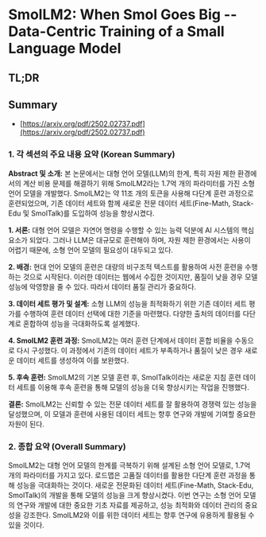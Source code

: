 # SmolLM2: When Smol Goes Big -- Data-Centric Training of a Small Language Model
## TL;DR
## Summary
- [https://arxiv.org/pdf/2502.02737.pdf](https://arxiv.org/pdf/2502.02737.pdf)

### 1. 각 섹션의 주요 내용 요약 (Korean Summary)

**Abstract 및 소개:**
본 논문에서는 대형 언어 모델(LLM)의 한계, 특히 자원 제한 환경에서의 계산 비용 문제를 해결하기 위해 SmolLM2라는 1.7억 개의 파라미터를 가진 소형 언어 모델을 개발했다. SmolLM2는 약 11조 개의 토큰을 사용해 다단계 훈련 과정으로 훈련되었으며, 기존 데이터 세트와 함께 새로운 전문 데이터 세트(Fine-Math, Stack-Edu 및 SmolTalk)를 도입하여 성능을 향상시켰다.

**1. 서론:**
대형 언어 모델은 자연어 명령을 수행할 수 있는 능력 덕분에 AI 시스템의 핵심 요소가 되었다. 그러나 LLM은 대규모로 훈련해야 하며, 자원 제한 환경에서는 사용이 어렵기 때문에, 소형 언어 모델의 필요성이 대두되고 있다.

**2. 배경:**
현대 언어 모델의 훈련은 대량의 비구조적 텍스트를 활용하여 사전 훈련을 수행하는 것으로 시작된다. 이러한 데이터는 웹에서 수집한 것이지만, 품질이 낮을 경우 모델 성능에 악영향을 줄 수 있다. 따라서 데이터 품질 관리가 중요하다.

**3. 데이터 세트 평가 및 설계:**
소형 LLM의 성능을 최적화하기 위한 기존 데이터 세트 평가를 수행하여 훈련 데이터 선택에 대한 기준을 마련했다. 다양한 출처의 데이터를 다단계로 혼합하여 성능을 극대화하도록 설계했다.

**4. SmolLM2 훈련 과정:**
SmolLM2는 여러 훈련 단계에서 데이터 혼합 비율을 수동으로 다시 구성했다. 이 과정에서 기존의 데이터 세트가 부족하거나 품질이 낮은 경우 새로운 데이터 세트를 생성하여 이를 보완했다.

**5. 후속 훈련:**
SmolLM2의 기본 모델 훈련 후, SmolTalk이라는 새로운 지침 훈련 데이터 세트를 이용해 후속 훈련을 통해 모델의 성능을 더욱 향상시키는 작업을 진행했다.

**결론:**
SmolLM2는 신뢰할 수 있는 전문 데이터 세트를 잘 활용하여 경쟁력 있는 성능을 달성했으며, 이 모델과 훈련에 사용된 데이터 세트는 향후 연구와 개발에 기여할 중요한 자원이 된다.

### 2. 종합 요약 (Overall Summary)

SmolLM2는 대형 언어 모델의 한계를 극복하기 위해 설계된 소형 언어 모델로, 1.7억 개의 파라미터를 가지고 있다. 로드맵은 고품질 데이터를 활용한 다단계 훈련 과정을 통해 성능을 극대화하는 것이다. 새로운 전문화된 데이터 세트(Fine-Math, Stack-Edu, SmolTalk)의 개발을 통해 모델의 성능을 크게 향상시켰다. 이번 연구는 소형 언어 모델의 연구와 개발에 대한 중요한 기초 자료를 제공하고, 성능 최적화와 데이터 관리의 중요성을 강조한다. SmolLM2와 이를 위한 데이터 세트는 향후 연구에 유용하게 활용될 수 있을 것이다.